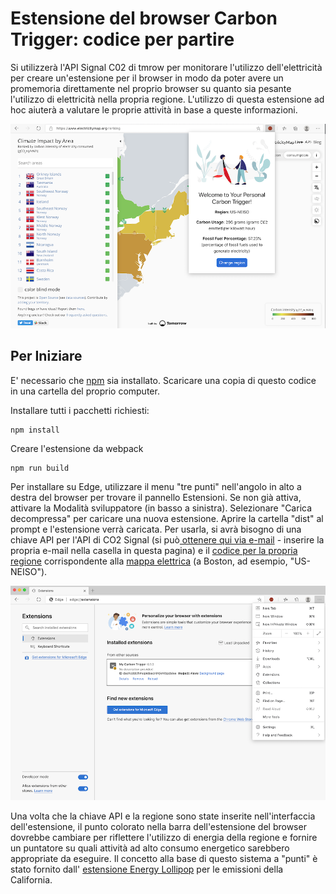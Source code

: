 # Estensione del browser Carbon Trigger: codice per partire

Si utilizzerà l'API Signal C02 di tmrow per monitorare l'utilizzo dell'elettricità per creare un'estensione per il browser in modo da poter avere un promemoria direttamente nel proprio browser su quanto sia pesante l'utilizzo di elettricità nella propria regione. L'utilizzo di questa estensione ad hoc aiuterà a valutare le proprie attività in base a queste informazioni.

![videata dell'estensione](../../extension-screenshot.png)

## Per Iniziare

E' necessario che [npm](https://npmjs.com) sia installato. Scaricare una copia di questo codice in una cartella del proprio computer.

Installare tutti i pacchetti richiesti:

```
npm install
```

Creare l'estensione da webpack

```
npm run build
```

Per installare su Edge, utilizzare il menu "tre punti" nell'angolo in alto a destra del browser per trovare il pannello Estensioni. Se non già attiva, attivare la Modalità sviluppatore (in basso a sinistra). Selezionare "Carica decompressa" per caricare una nuova estensione. Aprire la cartella "dist" al prompt e l'estensione verrà caricata. Per usarla, si avrà bisogno di una chiave API per l'API di CO2 Signal (si può[ ottenere qui via e-mail](https://www.co2signal.com/) - inserire la propria e-mail nella casella in questa pagina) e il [codice per la propria regione](http://api.electricitymap.org/v3/zones) corrispondente alla [mappa elettrica](https://www.electricitymap.org/map) (a Boston, ad esempio, "US-NEISO").

![installazione](../../install-on-edge.png)

Una volta che la chiave API e la regione sono state inserite nell'interfaccia dell'estensione, il punto colorato nella barra dell'estensione del browser dovrebbe cambiare per riflettere l'utilizzo di energia della regione e fornire un puntatore su quali attività ad alto consumo energetico sarebbero appropriate da eseguire. Il concetto alla base di questo sistema a "punti" è stato fornito dall' [estensione Energy Lollipop](https://energylollipop.com/) per le emissioni della California.
